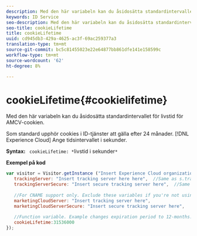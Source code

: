 ```yaml
---
description: Med den här variabeln kan du åsidosätta standardintervallet för livstid för AMCV-cookien.
keywords: ID Service
seo-description: Med den här variabeln kan du åsidosätta standardintervallet för livstid för AMCV-cookien.
seo-title: cookieLifetime
title: cookieLifetime
uuid: cd945db3-429a-4625-ac3f-69ac259377a3
translation-type: tm+mt
source-git-commit: bc5c81455023e22e64877bb861dfe141e158599c
workflow-type: tm+mt
source-wordcount: '62'
ht-degree: 8%

---
```



# cookieLifetime{#cookielifetime}

Med den här variabeln kan du åsidosätta standardintervallet för livstid för AMCV-cookien.

Som standard upphör cookies i ID-tjänster att gälla efter 24 månader. [!DNL Experience Cloud] Ange tidsintervallet i sekunder.

**Syntax:** ` cookieLifetime: *`livstid i sekunder`*`

**Exempel på kod**

```js
var visitor = Visitor.getInstance ("Insert Experience Cloud organization ID here",{ 
   trackingServer: "Insert tracking server here here",  //Same as s.trackingServer 
   trackingServerSecure: "Insert secure tracking server here",  //Same as s.trackingServerSecure 
 
   //For CNAME support only. Exclude these variables if you're not using CNAME 
   marketingCloudServer: "Insert tracking server here", 
   marketingCloudServerSecure: "Insert secure tracking server here", 
 
   //Function variable. Example changes expiration period to 12-months. 
   cookieLifetime:31536000 
});
```


